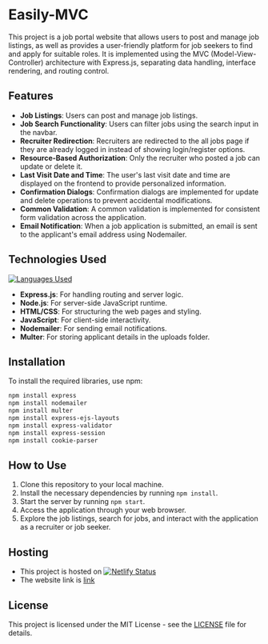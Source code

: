 # Easily-MVC
This project is a job portal website that allows users to post and manage job listings, as well as provides a user-friendly platform for job seekers to find and apply for suitable roles. It is implemented using the MVC (Model-View-Controller) architecture with Express.js, separating data handling, interface rendering, and routing control.

## Features

- **Job Listings**: Users can post and manage job listings.
- **Job Search Functionality**: Users can filter jobs using the search input in the navbar.
- **Recruiter Redirection**: Recruiters are redirected to the all jobs page if they are already logged in instead of showing login/register options.
- **Resource-Based Authorization**: Only the recruiter who posted a job can update or delete it.
- **Last Visit Date and Time**: The user's last visit date and time are displayed on the frontend to provide personalized information.
- **Confirmation Dialogs**: Confirmation dialogs are implemented for update and delete operations to prevent accidental modifications.
- **Common Validation**: A common validation is implemented for consistent form validation across the application.
- **Email Notification**: When a job application is submitted, an email is sent to the applicant's email address using Nodemailer.

## Technologies Used
[![Languages Used](https://skillicons.dev/icons?i=js,html,css,nodejs,express)](https://skillicons.dev)

- **Express.js**: For handling routing and server logic.
- **Node.js**: For server-side JavaScript runtime.
- **HTML/CSS**: For structuring the web pages and styling.
- **JavaScript**: For client-side interactivity.
- **Nodemailer**: For sending email notifications.
- **Multer**: For storing applicant details in the uploads folder.


## Installation

To install the required libraries, use npm:

```bash
npm install express 
npm install nodemailer
npm install multer 
npm install express-ejs-layouts
npm install express-validator
npm install express-session
npm install cookie-parser
```


## How to Use

1. Clone this repository to your local machine.
2. Install the necessary dependencies by running `npm install`.
3. Start the server by running `npm start`.
4. Access the application through your web browser.
5. Explore the job listings, search for jobs, and interact with the application as a recruiter or job seeker.

## Hosting
- This project is hosted on [![Netlify Status](https://api.netlify.com/api/v1/badges/32c20894-17d9-462d-a033-0a141c3cecc6/deploy-status)](https://app.netlify.com/sites/easily-jobs/deploys)
- The website link is [link](https://easily-jobs.netlify.app/)

## License

This project is licensed under the MIT License - see the [LICENSE](LICENSE) file for details.
